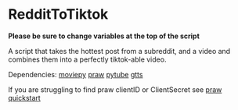 # RedditToTiktok
**Please be sure to change variables at the top of the script**


A script that takes the hottest post from a subreddit, and a video and combines them into a perfectly tiktok-able video.


Dependencies:
[moviepy](https://zulko.github.io/moviepy/)
[praw](https://praw.readthedocs.io/en/stable/)
[pytube](https://pytube.io/en/latest/)
[gtts](https://pypi.org/project/gTTS/)

If you are struggling to find praw clientID or ClientSecret see [praw quickstart](https://praw.readthedocs.io/en/stable/getting_started/quick_start.html)
